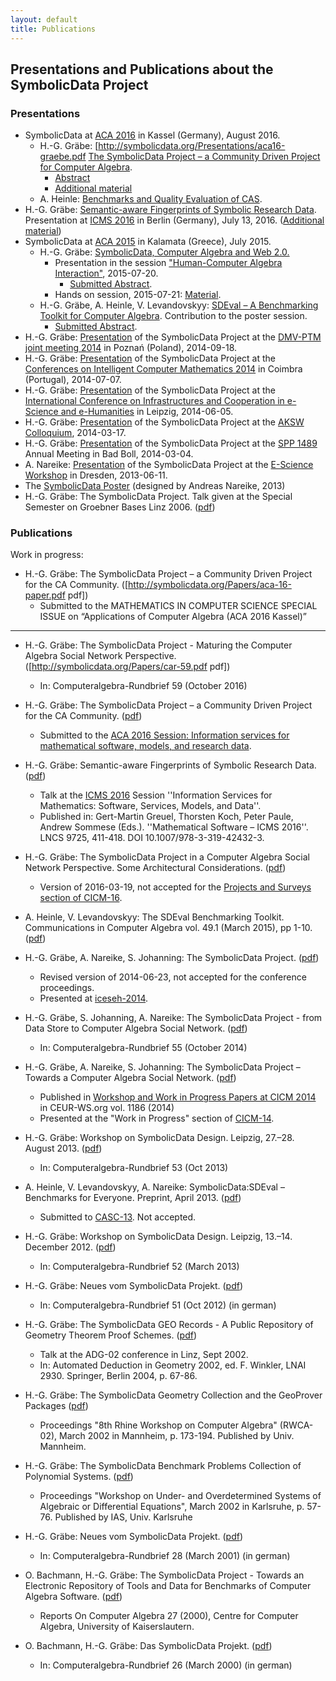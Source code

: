 ```yaml
---
layout: default
title: Publications
---
```


## Presentations and Publications about the SymbolicData Project

### Presentations
- SymbolicData at [ACA 2016](http://www.mathematik.uni-kassel.de/ACA2016/) in Kassel (Germany), August 2016.
  - H.-G. Gräbe: [http://symbolicdata.org/Presentations/aca16-graebe.pdf [The SymbolicData Project – a Community Driven Project for Computer Algebra](http://symbolicdata.org/Presentations/aca16-graebe.pdf). 
    - [Abstract](http://symbolicdata.org/Papers/aca-16.pdf)
    - [Additional material](Events.2016-08.Graebe "wikilink")
  - A. Heinle: [Benchmarks and Quality Evaluation of CAS](http://symbolicdata.org/Presentations/aca16-heinle.pdf).
- H.-G. Gräbe: [Semantic-aware Fingerprints of Symbolic Research Data](http://symbolicdata.org/Presentations/icms-16.pdf). Presentation at [ICMS 2016](http://icms2016.zib.de/) in Berlin (Germany), July 13, 2016. ([Additional material](MoreQueries "wikilink"))
- SymbolicData at [ACA 2015](http://www.singacom.uva.es/ACA2015/) in Kalamata (Greece), July 2015.
  - H.-G. Gräbe: [SymbolicData, Computer Algebra and Web 2.0.](http://symbolicdata.org/Presentations/ACA-15.pdf)
    - Presentation in the session ["Human-Computer Algebra Interaction"](http://minimair.org/hcai2015/), 2015-07-20.
      - [Submitted Abstract](http://symbolicdata.org/Papers/aca15-graebe-abstract.pdf).
    - Hands on session, 2015-07-21: [Material](http://symbolicdata.org/Presentations/ACA-15.txt).
  - H.-G. Gräbe, A. Heinle, V. Levandovskyy: [SDEval – A Benchmarking Toolkit for Computer Algebra](http://symbolicdata.org/Presentations/ACA-15-Poster.pdf). Contribution to the poster session.
    - [Submitted Abstract](http://symbolicdata.org/Papers/aca15-heinle-abstract.pdf).
- H.-G. Gräbe: [Presentation](http://symbolicdata.org/Presentations/dmv-14.pdf) of the SymbolicData Project at the [DMV-PTM joint meeting 2014](http://dmv.ptm.org.pl/) in Poznań (Poland), 2014-09-18.
- H.-G. Gräbe: [Presentation](http://symbolicdata.org/Presentations/cicm-14.pdf) of the SymbolicData Project at the [Conferences on Intelligent Computer Mathematics 2014](http://cicm-conference.org/2014/cicm.php) in Coimbra (Portugal), 2014-07-07.
-   H.-G. Gräbe: [Presentation](http://symbolicdata.org/Presentations/Iceseh-14.pdf) of the SymbolicData Project at the [International Conference on Infrastructures and Cooperation in e-Science and e-Humanities](http://openaccess.tu-dresden.de/ocs/index.php/ic-escience/iceseh2014) in Leipzig, 2014-06-05.
-   H.-G. Gräbe: [Presentation](http://symbolicdata.org/Presentations/AKSW-14_3.pdf) of the SymbolicData Project at the [AKSW Colloquium](http://aksw.org/Events.html), 2014-03-17.
-   H.-G. Gräbe: [Presentation](http://symbolicdata.org/Presentations/BadBoll-14.pdf) of the SymbolicData Project at the [SPP 1489](http://www.computeralgebra.de/) Annual Meeting in Bad Boll, 2014-03-04.
-   A. Nareike: [Presentation](http://symbolicdata.org/Presentations/eScience-20130611.pdf) of the SymbolicData Project at the [E-Science Workshop](http://www.escience-sachsen.de/?p=1342) in Dresden, 2013-06-11.
-   The [SymbolicData Poster](http://symbolicdata.org/Uploads/overview-poster.pdf) (designed by Andreas Nareike, 2013)
-   H.-G. Gräbe: The SymbolicData Project. Talk given at the Special Semester on Groebner Bases Linz 2006. ([pdf](http://symbolicdata.org/Papers/linz-06.pdf))

### Publications

Work in progress: 
- H.-G. Gräbe: The SymbolicData Project – a Community Driven Project for the CA Community. ([http://symbolicdata.org/Papers/aca-16-paper.pdf pdf]) 
  - Submitted to the MATHEMATICS IN COMPUTER SCIENCE SPECIAL ISSUE on “Applications of Computer Algebra (ACA 2016 Kassel)”

* * * * *

- H.-G. Gräbe: The SymbolicData Project - Maturing the Computer Algebra Social Network Perspective. ([http://symbolicdata.org/Papers/car-59.pdf pdf]) 
  - In: Computeralgebra-Rundbrief 59 (October 2016)

- H.-G. Gräbe: The SymbolicData Project – a Community Driven Project for the CA Community. ([pdf](http://symbolicdata.org/Papers/aca-16.pdf))
  - Submitted to the [ACA 2016 Session: Information services for mathematical software, models, and research data](http://www.emis.de/data/community/aca_2016_information_services.html).

- H.-G. Gräbe: Semantic-aware Fingerprints of Symbolic Research Data. ([pdf](http://symbolicdata.org/Papers/icms-16.pdf))
  - Talk at the [ICMS 2016](http://icms2016.zib.de/) Session ''Information Services for Mathematics: Software, Services, Models, and Data''.
  - Published in: Gert-Martin Greuel, Thorsten Koch, Peter Paule, Andrew Sommese (Eds.). ''Mathematical Software – ICMS 2016''. LNCS 9725, 411-418. DOI 10.1007/978-3-319-42432-3. 

- H.-G. Gräbe: The SymbolicData Project in a Computer Algebra Social Network Perspective. Some Architectural Considerations. ([pdf](http://symbolicdata.org/Papers/cicm-16.pdf))
  - Version of 2016-03-19, not accepted for the [Projects and Surveys section of CICM-16](http://cicm-conference.org/2016/cicm.php?event=surveys&menu=general).

- A. Heinle, V. Levandovskyy: The SDEval Benchmarking Toolkit. Communications in Computer Algebra vol. 49.1 (March 2015), pp 1-10. ([pdf](http://symbolicdata.org/Papers/cca-15.pdf))
- H.-G. Gräbe, A. Nareike, S. Johanning: The SymbolicData Project. ([pdf](http://symbolicdata.org/Papers/iceseh-14.pdf))
  - Revised version of 2014-06-23, not accepted for the conference proceedings.
  - Presented at [iceseh-2014](http://openaccess.tu-dresden.de/ocs/index.php/ic-escience/iceseh2014).

-   H.-G. Gräbe, S. Johanning, A. Nareike: The SymbolicData Project - from Data Store to Computer Algebra Social Network. ([pdf](http://symbolicdata.org/Papers/car-55.pdf))
    - In: Computeralgebra-Rundbrief 55 (October 2014)

-   H.-G. Gräbe, A. Nareike, S. Johanning: The SymbolicData Project – Towards a Computer Algebra Social Network. ([pdf](http://symbolicdata.org/Papers/cicm-14-wip.pdf))
    - Published in [Workshop and Work in Progress Papers at CICM 2014](http://ceur-ws.org/Vol-1186/#paper-21) in CEUR-WS.org vol. 1186 (2014)
    - Presented at the "Work in Progress" section of [CICM-14](http://www.cicm-conference.org/2014).

-   H.-G. Gräbe: Workshop on SymbolicData Design. Leipzig, 27.–28. August 2013. ([pdf](http://symbolicdata.org/Papers/car-53.pdf))
    - In: Computeralgebra-Rundbrief 53 (Oct 2013)

-   A. Heinle, V. Levandovskyy, A. Nareike: SymbolicData:SDEval – Benchmarks for Everyone. Preprint, April 2013. ([pdf](http://symbolicdata.org/Papers/casc2013-preprint.pdf))
    - Submitted to [CASC-13](http://www14.in.tum.de/CASC2013). Not accepted.

-   H.-G. Gräbe: Workshop on SymbolicData Design. Leipzig, 13.–14. December 2012. ([pdf](http://symbolicdata.org/Papers/car-52.pdf))
    - In: Computeralgebra-Rundbrief 52 (March 2013)

-   H.-G. Gräbe: Neues vom SymbolicData Projekt. ([pdf](http://symbolicdata.org/Papers/car-51.pdf))
    - In: Computeralgebra-Rundbrief 51 (Oct 2012) (in german)

-   H.-G. Gräbe: The SymbolicData GEO Records - A Public Repository of Geometry Theorem Proof Schemes. ([pdf](http://symbolicdata.org/Papers/linz-02.pdf))
    - Talk at the ADG-02 conference in Linz, Sept 2002.
    - In: Automated Deduction in Geometry 2002, ed. F. Winkler, LNAI 2930. Springer, Berlin 2004, p. 67-86.

-   H.-G. Gräbe: The SymbolicData Geometry Collection and the GeoProver Packages ([pdf](http://symbolicdata.org/Papers/rwca-02.pdf))
    - Proceedings "8th Rhine Workshop on Computer Algebra" (RWCA-02), March 2002 in Mannheim, p. 173-194. Published by Univ. Mannheim.

-   H.-G. Gräbe: The SymbolicData Benchmark Problems Collection of Polynomial Systems. ([pdf](http://symbolicdata.org/Papers/karlsruhe-02.pdf))
    - Proceedings "Workshop on Under- and Overdetermined Systems of Algebraic or Differential Equations", March 2002 in Karlsruhe, p. 57-76. Published by IAS, Univ. Karlsruhe

-   H.-G. Gräbe: Neues vom SymbolicData Projekt. ([pdf](http://symbolicdata.org/Papers/car-28.pdf))
    - In: Computeralgebra-Rundbrief 28 (March 2001) (in german)

-   O. Bachmann, H.-G. Gräbe: The SymbolicData Project - Towards an Electronic Repository of Tools and Data for Benchmarks of Computer Algebra Software. ([pdf](http://symbolicdata.org/Papers/issac2000.pdf))
    - Reports On Computer Algebra 27 (2000), Centre for Computer Algebra, University of Kaiserslautern.

-   O. Bachmann, H.-G. Gräbe: Das SymbolicData Projekt. ([pdf](http://symbolicdata.org/Papers/car-26.pdf))
    - In: Computeralgebra-Rundbrief 26 (March 2000) (in german)


